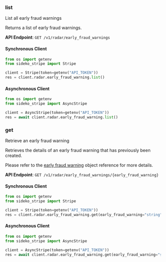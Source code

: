
### list <a name="list"></a>
List all early fraud warnings

<p>Returns a list of early fraud warnings.</p>

**API Endpoint**: `GET /v1/radar/early_fraud_warnings`

#### Synchronous Client

```python
from os import getenv
from sideko_stripe import Stripe

client = Stripe(token=getenv("API_TOKEN"))
res = client.radar.early_fraud_warning.list()
```

#### Asynchronous Client

```python
from os import getenv
from sideko_stripe import AsyncStripe

client = AsyncStripe(token=getenv("API_TOKEN"))
res = await client.radar.early_fraud_warning.list()
```

### get <a name="get"></a>
Retrieve an early fraud warning

<p>Retrieves the details of an early fraud warning that has previously been created. </p>

<p>Please refer to the <a href="#early_fraud_warning_object">early fraud warning</a> object reference for more details.</p>

**API Endpoint**: `GET /v1/radar/early_fraud_warnings/{early_fraud_warning}`

#### Synchronous Client

```python
from os import getenv
from sideko_stripe import Stripe

client = Stripe(token=getenv("API_TOKEN"))
res = client.radar.early_fraud_warning.get(early_fraud_warning="string")
```

#### Asynchronous Client

```python
from os import getenv
from sideko_stripe import AsyncStripe

client = AsyncStripe(token=getenv("API_TOKEN"))
res = await client.radar.early_fraud_warning.get(early_fraud_warning="string")
```
